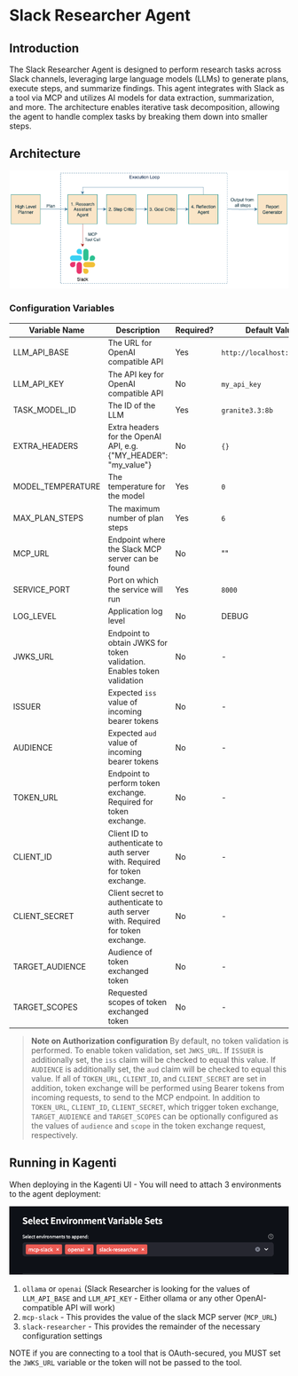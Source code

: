 # Slack Researcher Agent

## Introduction

The Slack Researcher Agent is designed to perform research tasks across Slack channels, leveraging large language models (LLMs) to generate plans, execute steps, and summarize findings. This agent integrates with Slack as a tool via MCP and utilizes AI models for data extraction, summarization, and more. The architecture enables iterative task decomposition, allowing the agent to handle complex tasks by breaking them down into smaller steps.

## Architecture

![alt text](docs/architecture.png)

### Configuration Variables

| Variable Name | Description | Required? | Default Value | 
|---------------|-------------|-----------|---------------| 
| LLM_API_BASE | The URL for OpenAI compatible API | Yes | `http://localhost:11434/v1` | 
| LLM_API_KEY | The API key for OpenAI compatible API | No |  `my_api_key` |
| TASK_MODEL_ID | The ID of the LLM | Yes | `granite3.3:8b` | 
| EXTRA_HEADERS | Extra headers for the OpenAI API, e.g. {"MY_HEADER": "my_value"} | No | `{}` | 
| MODEL_TEMPERATURE | The temperature for the model | Yes | `0` | 
| MAX_PLAN_STEPS | The maximum number of plan steps | Yes | `6` | 
| MCP_URL | Endpoint where the Slack MCP server can be found | No |  "" | 
| SERVICE_PORT | Port on which the service will run | Yes | `8000` |
| LOG_LEVEL | Application log level | No | DEBUG |
| JWKS_URL | Endpoint to obtain JWKS for token validation. Enables token validation | No | - |
| ISSUER | Expected `iss` value of incoming bearer tokens | No | - |
| AUDIENCE | Expected `aud` value of incoming bearer tokens | No | - |
| TOKEN_URL | Endpoint to perform token exchange. Required for token exchange. | No | - |
| CLIENT_ID | Client ID to authenticate to auth server with. Required for token exchange. | No | - |
| CLIENT_SECRET | Client secret to authenticate to auth server with. Required for token exchange. | No | - |
| TARGET_AUDIENCE | Audience of token exchanged token | No | - |
| TARGET_SCOPES | Requested scopes of token exchanged token | No | - |

> **Note on Authorization configuration**
> By default, no token validation is performed. To enable token validation, set `JWKS_URL`. 
> If `ISSUER` is additionally set, the `iss` claim will be checked to equal this value. 
> If `AUDIENCE` is additionally set, the `aud` claim will be checked to equal this value. 
> If all of `TOKEN_URL`, `CLIENT_ID`, and `CLIENT_SECRET` are set in addition, token exchange will be performed using Bearer tokens from incoming requests, to send to the MCP endpoint. 
> In addition to `TOKEN_URL`, `CLIENT_ID`, `CLIENT_SECRET`, which trigger token exchange, `TARGET_AUDIENCE` and `TARGET_SCOPES` can be optionally configured as the values of `audience` and `scope` in the token exchange request, respectively. 


## Running in Kagenti
When deploying in the Kagenti UI - You will need to attach 3 environments to the agent deployment:

![alt text](docs/environments.png)

1. `ollama` or `openai` (Slack Researcher is looking for the values of `LLM_API_BASE` and `LLM_API_KEY` - Either ollama or any other OpenAI-compatible API will work)
2. `mcp-slack` - This provides the value of the slack MCP server (`MCP_URL`)
3. `slack-researcher` - This provides the remainder of the necessary configuration settings

NOTE if you are connecting to a tool that is OAuth-secured, you MUST set the `JWKS_URL` variable or the token will not be passed to the tool. 